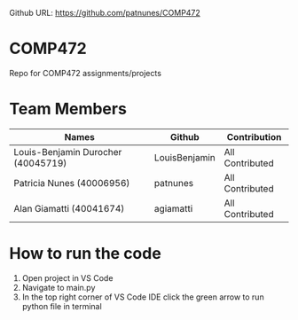Github URL: https://github.com/patnunes/COMP472
# COMP472
Repo for COMP472 assignments/projects


# Team Members

| Names                     | Github               	| Contribution 				|
| -------------             | -------------      	| -----------  				|
| Louis-Benjamin Durocher (40045719)   | LouisBenjamin   		|All Contributed |
| Patricia Nunes (40006956) | patnunes   		|All Contributed	|
| Alan Giamatti (40041674)   | agiamatti   		|All Contributed		|

# How to run the code

1. Open project in VS Code
2. Navigate to main.py
3. In the top right corner of VS Code IDE click the green arrow to run python file in terminal
